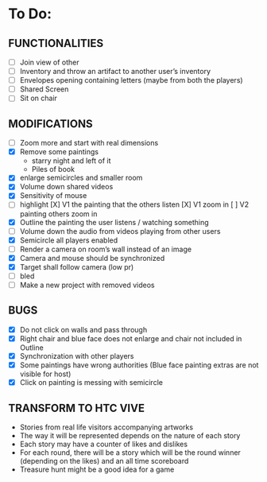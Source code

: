 # To Do:

## FUNCTIONALITIES

- [ ] Join view of other 
- [ ] Inventory and throw an artifact to another user’s inventory
- [ ] Envelopes opening containing letters (maybe from both the players)
- [ ] Shared Screen
- [ ] Sit on chair

## MODIFICATIONS
- [ ] Zoom more and start with real dimensions 
- [X] Remove some paintings
     - starry night and left of it
     - Piles of book
- [X] enlarge semicircles and smaller room
- [X] Volume down shared videos
- [X] Sensitivity of mouse
- [ ] highlight
     [X] V1 the painting that the others listen 
     [X] V1 zoom in
     [ ] V2 painting others zoom in 
- [X] Outline the painting the user listens / watching something
- [ ] Volume down the audio from videos playing from other users
- [X] Semicircle all players enabled
- [ ] Render a camera on room’s wall instead of an image
- [X] Camera and mouse should be synchronized 
- [X] Target shall follow camera (low pr) 
- [ ] bled
- [ ] Make a new project with removed videos 

## BUGS
- [X] Do not click on walls and pass through
- [X] Right chair and blue face does not enlarge and chair not included in Outline
- [X] Synchronization with other players
- [X] Some paintings have wrong authorities (Blue face painting extras are not visible for host)
- [X] Click on painting is messing with semicircle

## TRANSFORM TO HTC VIVE


- Stories from real life visitors accompanying artworks 
- The way it will be represented depends on the nature of each story 
- Each story may have a counter of likes and dislikes
- For each round, there will be a story which will be the round winner (depending on the likes) and an all time scoreboard
- Treasure hunt might be a good idea for a game

